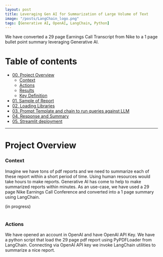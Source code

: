 ```yaml
---
layout: post
title: Leveraging Gen AI for Summarization of Large Volume of Text
image: "/posts/LangChain_logo.png"
tags: [Generative AI, OpenAI, LangChain, Python]
---
```


We have converted a 29 page Earnings Call Transcript from Nike to a 1 page bullet point summary leveraging Generative AI.  

# Table of contents

- [00. Project Overview](#overview-main)
    - [Context](#overview-context)
    - [Actions](#overview-actions)
    - [Results](#overview-results)
    - [Key Definition](#overview-definition)
- [01. Sample of Report](#data-overview)
- [02. Loading Libraries](#modelling-overview)
- [03. Prompt Template and chain to run queries against LLM](#linreg-title)
- [04. Response and Summary](#regtree-title)
- [05. Streamlit deployment](#rf-title)
___

# Project Overview  <a name="overview-main"></a>

### Context <a name="overview-context"></a>

Imagine we have tons of pdf reports and we need to summarize each of these report within a short period of time. Using human resources would take hours to make reports. Generative AI has come to help to make summarized reports within minutes. As an use-case, we have used a 29 page Nike Earnings Call Conference and converted into a 1 page summary using LangChain.     

(in progress)
<br>
<br>

### Actions <a name="overview-actions"></a>

We have opened an account in OpenAI and have OpenAI API Key. We have a python script that load the 29 page pdf report using PyPDFLoader from LangChain. Connecting via OpenAI API key we invoke LangChain utilities to summarize a nice report. 
